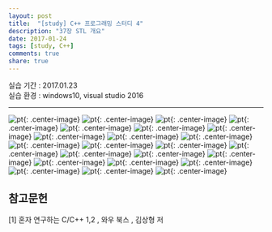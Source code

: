 ---layout: post
title:  "[study] C++ 프로그래밍 스터디 4"
description: "37장 STL 개요"
date: 2017-01-24
tags: [study, C++]
comments: true
share: true
---

실습 기간 : 2017.01.23  
실습 환경 : windows10, visual studio 2016  

---

![pt]({{site.url}}/img/C++/seminar4/02.jpg){: .center-image}
![pt]({{site.url}}/img/C++/seminar4/03.jpg){: .center-image}
![pt]({{site.url}}/img/C++/seminar4/04.jpg){: .center-image}
![pt]({{site.url}}/img/C++/seminar4/05.jpg){: .center-image}
![pt]({{site.url}}/img/C++/seminar4/06.jpg){: .center-image}
![pt]({{site.url}}/img/C++/seminar4/07.jpg){: .center-image}
![pt]({{site.url}}/img/C++/seminar4/08.jpg){: .center-image}
![pt]({{site.url}}/img/C++/seminar4/09.jpg){: .center-image}
![pt]({{site.url}}/img/C++/seminar4/10.jpg){: .center-image}
![pt]({{site.url}}/img/C++/seminar4/11.jpg){: .center-image}
![pt]({{site.url}}/img/C++/seminar4/12.jpg){: .center-image}
![pt]({{site.url}}/img/C++/seminar4/13.jpg){: .center-image}
![pt]({{site.url}}/img/C++/seminar4/14.jpg){: .center-image}
![pt]({{site.url}}/img/C++/seminar4/15.jpg){: .center-image}
![pt]({{site.url}}/img/C++/seminar4/16.jpg){: .center-image}
![pt]({{site.url}}/img/C++/seminar4/17.jpg){: .center-image}
![pt]({{site.url}}/img/C++/seminar4/18.jpg){: .center-image}
![pt]({{site.url}}/img/C++/seminar4/19.jpg){: .center-image}
![pt]({{site.url}}/img/C++/seminar4/20.jpg){: .center-image}
![pt]({{site.url}}/img/C++/seminar4/21.jpg){: .center-image}
![pt]({{site.url}}/img/C++/seminar4/22.jpg){: .center-image}
![pt]({{site.url}}/img/C++/seminar4/23.jpg){: .center-image}
![pt]({{site.url}}/img/C++/seminar4/24.jpg){: .center-image}


참고문헌
---

[1] 혼자 연구하는 C/C++ 1,2 , 와우 북스 , 김상형 저
